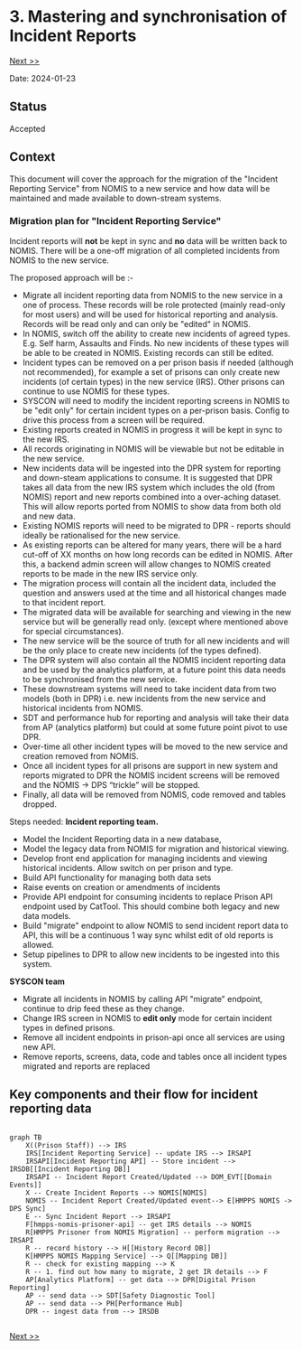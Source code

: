 # 3. Mastering and synchronisation of Incident Reports

[Next >>](0004-modeling-irs.md)


Date: 2024-01-23

## Status

Accepted

## Context

This document will cover the approach for the migration of the "Incident Reporting Service" from NOMIS to a new service and how data will be maintained and made available to down-stream systems.
### Migration plan for "Incident Reporting Service" 

Incident reports will **not** be kept in sync and **no** data will be written back to NOMIS. 
There will be a one-off migration of all completed incidents from NOMIS to the new service.

The proposed approach will be :-
* Migrate all incident reporting data from NOMIS to the new service in a one of process. These records will be role protected (mainly read-only for most users) and will be used for historical reporting and analysis. Records will be read only and can only be "edited" in NOMIS.
* In NOMIS, switch off the ability to create new incidents of agreed types. E.g. Self harm, Assaults and Finds. No new incidents of these types will be able to be created in NOMIS. Existing records can still be edited.
* Incident types can be removed on a per prison basis if needed (although not recommended), for example a set of prisons can only create new incidents (of certain types) in the new service (IRS). Other prisons can continue to use NOMIS for these types.
* SYSCON will need to modify the incident reporting screens in NOMIS to be "edit only" for certain incident types on a per-prison basis. Config to drive this process from a screen will be required.
* Existing reports created in NOMIS in progress it will be kept in sync to the new IRS.
* All records originating in NOMIS will be viewable but not be editable in the new service.
* New incidents data will be ingested into the DPR system for reporting and down-steam applications to consume.  It is suggested that DPR takes all data from the new IRS system which includes the old (from NOMIS) report and new reports combined into a over-aching dataset. This will allow reports ported from NOMIS to show data from both old and new data.
* Existing NOMIS reports will need to be migrated to DPR - reports should ideally be rationalised for the new service.
* As existing reports can be altered for many years, there will be a hard cut-off of XX months on how long records can be edited in NOMIS. After this, a backend admin screen will allow changes to NOMIS created reports to be made in the new IRS service only.
* The migration process will contain all the incident data, included the question and answers used at the time and all historical changes made to that incident report.
* The migrated data will be available for searching and viewing in the new service but will be generally read only. (except where mentioned above for special circumstances).
* The new service will be the source of truth for all new incidents and will be the only place to create new incidents (of the types defined).
* The DPR system will also contain all the NOMIS incident reporting data and be used by the analytics platform, at a future point this data needs to be synchronised from the new service.
* These downstream systems will need to take incident data from two models (both in DPR) i.e. new incidents from the new service and historical incidents from NOMIS.
* SDT and performance hub for reporting and analysis will take their data from AP (analytics platform) but could at some future point pivot to use DPR.
* Over-time all other incident types will be moved to the new service and creation removed from NOMIS.
* Once all incident types for all prisons are support in new system and reports migrated to DPR the NOMIS incident screens will be removed and the NOMIS -> DPS “trickle” will be stopped.
* Finally, all data will be removed from NOMIS, code removed and tables dropped.

Steps needed:
**Incident reporting team.**
- Model the Incident Reporting data in a new database, 
- Model the legacy data from NOMIS for migration and historical viewing.
- Develop front end application for managing incidents and viewing historical incidents. Allow switch on per prison and type.
- Build API functionality for managing both data sets
- Raise events on creation or amendments of incidents
- Provide API endpoint for consuming incidents to replace Prison API endpoint used by CatTool.  This should combine both legacy and new data models.
- Build "migrate" endpoint to allow NOMIS to send incident report data to API, this will be a continuous 1 way sync whilst edit of old reports is allowed.
- Setup pipelines to DPR to allow new incidents to be ingested into this system.

**SYSCON team**
- Migrate all incidents in NOMIS by calling API "migrate" endpoint, continue to drip feed these as they change.
- Change IRS screen in NOMIS to **edit only** mode for certain incident types in defined prisons.
- Remove all incident endpoints in prison-api once all services are using new API.
- Remove reports, screens, data, code and tables once all incident types migrated and reports are replaced


## Key components and their flow for incident reporting data
```mermaid
    
graph TB
    X((Prison Staff)) --> IRS
    IRS[Incident Reporting Service] -- update IRS --> IRSAPI
    IRSAPI[Incident Reporting API] -- Store incident --> IRSDB[[Incident Reporting DB]]
    IRSAPI -- Incident Report Created/Updated --> DOM_EVT[[Domain Events]]
    X -- Create Incident Reports --> NOMIS[NOMIS]
    NOMIS -- Incident Report Created/Updated event--> E[HMPPS NOMIS -> DPS Sync]
    E -- Sync Incident Report --> IRSAPI
    F[hmpps-nomis-prisoner-api] -- get IRS details --> NOMIS
    R[HMPPS Prisoner from NOMIS Migration] -- perform migration --> IRSAPI
    R -- record history --> H[[History Record DB]]
    K[HMPPS NOMIS Mapping Service] --> Q[[Mapping DB]]
    R -- check for existing mapping --> K
    R -- 1. find out how many to migrate, 2 get IR details --> F
    AP[Analytics Platform] -- get data --> DPR[Digital Prison Reporting]
    AP -- send data --> SDT[Safety Diagnostic Tool]
    AP -- send data --> PH[Performance Hub]
    DPR -- ingest data from --> IRSDB
    
```




[Next >>](0004-modeling-irs.md)
